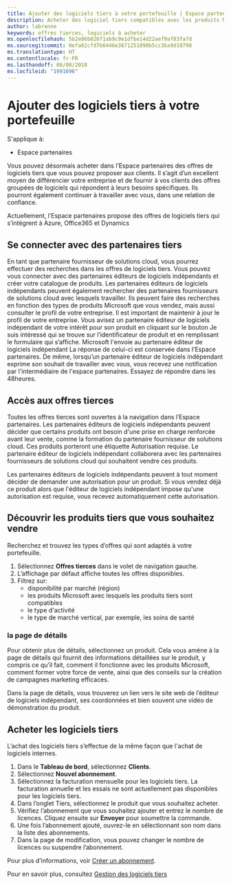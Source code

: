 ```yaml
---
title: Ajouter des logiciels tiers à votre portefeuille | Espace partenaires
description: Acheter des logiciel tiers compatibles avec les produits Microsoft
author: labrenne
keywords: offres tierces, logiciels à acheter
ms.openlocfilehash: 5b2e06b026f1ab9c9e1dfbe14d22aef9af83fa7d
ms.sourcegitcommit: 0efa02cfd7b6446e3671251090b5cc3ba9d10798
ms.translationtype: HT
ms.contentlocale: fr-FR
ms.lasthandoff: 06/08/2018
ms.locfileid: "1991696"
---
```

# <a name="add-third-party-software-to-your-portfolio"></a>Ajouter des logiciels tiers à votre portefeuille

S'applique à:

- Espace partenaires

Vous pouvez désormais acheter dans l’Espace partenaires des offres de logiciels tiers que vous pouvez proposer aux clients. Il s’agit d’un excellent moyen de différencier votre entreprise et de fournir à vos clients des offres groupées de logiciels qui répondent à leurs besoins spécifiques. Ils pourront également continuer à travailler avec vous, dans une relation de confiance.

Actuellement, l’Espace partenaires propose des offres de logiciels tiers qui s’intègrent à Azure, Office365 et Dynamics 

## <a name="connecting-with-third-party-partners"></a>Se connecter avec des partenaires tiers
 
En tant que partenaire fournisseur de solutions cloud, vous pourrez effectuer des recherches dans les offres de logiciels tiers. Vous pouvez vous connecter avec des partenaires éditeurs de logiciels indépendants et créer votre catalogue de produits. Les partenaires éditeurs de logiciels indépendants peuvent également rechercher des partenaires fournisseurs de solutions cloud avec lesquels travailler. Ils peuvent faire des recherches en fonction des types de produits Microsoft que vous vendez, mais aussi consulter le profil de votre entreprise. Il est important de maintenir à jour le profil de votre entreprise. Vous avisez un partenaire éditeur de logiciels indépendant de votre intérêt pour son produit en cliquant sur le bouton Je suis intéressé qui se trouve sur l’identificateur de produit et en remplissant le formulaire qui s’affiche. Microsoft l'envoie au partenaire éditeur de logiciels indépendant La réponse de celui-ci est conservée dans l’Espace partenaires. De même, lorsqu’un partenaire éditeur de logiciels indépendant exprime son souhait de travailler avec vous, vous recevez une notification par l'intermédiaire de l'espace partenaires. Essayez de répondre dans les 48heures.

## <a name="access-to-third-party-offers"></a>Accès aux offres tierces

Toutes les offres tierces sont ouvertes à la navigation dans l’Espace partenaires. Les partenaires éditeurs de logiciels indépendants peuvent décider que certains produits ont besoin d'une prise en charge renforcée avant leur vente, comme la formation du partenaire fournisseur de solutions cloud. Ces produits porteront une étiquette Autorisation requise. Le partenaire éditeur de logiciels indépendant collaborera avec les partenaires fournisseurs de solutions cloud qui souhaitent vendre ces produits. 

Les partenaires éditeurs de logiciels indépendants peuvent à tout moment décider de demander une autorisation pour un produit. Si vous vendez déjà ce produit alors que l'éditeur de logiciels indépendant impose qu'une autorisation est requise, vous recevez automatiquement cette autorisation.

## <a name="discover-third-party-products-you-want-to-sell"></a>Découvrir les produits tiers que vous souhaitez vendre

Recherchez et trouvez les types d’offres qui sont adaptés à votre portefeuille. 

1. Sélectionnez **Offres tierces** dans le volet de navigation gauche.
2. L’affichage par défaut affiche toutes les offres disponibles.
3. Filtrez sur:
    - disponibilité par marché (région)
    - les produits Microsoft avec lesquels les produits tiers sont compatibles
    - le type d'activité
    - le type de marché vertical, par exemple, les soins de santé

### <a name="the-details-page"></a>la page de détails

Pour obtenir plus de détails, sélectionnez un produit. Cela vous amène à la page de détails qui fournit des informations détaillées sur le produit, y compris ce qu’il fait, comment il fonctionne avec les produits Microsoft, comment former votre force de vente, ainsi que des conseils sur la création de campagnes marketing efficaces.

Dans la page de détails, vous trouverez un lien vers le site web de l’éditeur de logiciels indépendant, ses coordonnées et bien souvent une vidéo de démonstration du produit. 

## <a name="purchase-the-third-party-software"></a>Acheter les logiciels tiers

L’achat des logiciels tiers s’effectue de la même façon que l'achat de logiciels internes. 

1. Dans le **Tableau de bord**, sélectionnez **Clients**.
2. Sélectionnez **Nouvel abonnement**.
3. Sélectionnez la facturation mensuelle pour les logiciels tiers. La facturation annuelle et les essais ne sont actuellement pas disponibles pour les logiciels tiers.
4. Dans l’onglet Tiers, sélectionnez le produit que vous souhaitez acheter.
5. Vérifiez l’abonnement que vous souhaitez ajouter et entrez le nombre de licences. Cliquez ensuite sur **Envoyer** pour soumettre la commande.
6. Une fois l’abonnement ajouté, ouvrez-le en sélectionnant son nom dans la liste des abonnements.
7. Dans la page de modification, vous pouvez changer le nombre de licences ou suspendre l’abonnement.

Pour plus d’informations, voir [Créer un abonnement](create-a-new-subscription.md).

Pour en savoir plus, consultez [Gestion des logiciels tiers](third-party-help.md)  